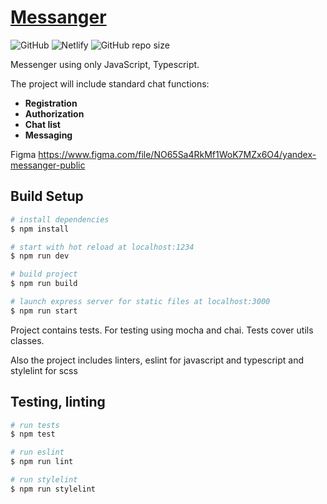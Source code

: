 # [Messanger](https://vladykoo-chat.netlify.app/)

![GitHub](https://img.shields.io/github/license/VladyKoo/middle.messenger.praktikum.yandex)
![Netlify](https://img.shields.io/netlify/554ea957-1d9d-4508-b338-048d87b0ab24)
![GitHub repo size](https://img.shields.io/github/repo-size/VladyKoo/middle.messenger.praktikum.yandex)

Messenger using only JavaScript, Typescript.

The project will include standard chat functions:
* **Registration**
* **Authorization**
* **Chat list**
* **Messaging**

Figma https://www.figma.com/file/NO65Sa4RkMf1WoK7MZx6O4/yandex-messanger-public

## Build Setup
```bash
# install dependencies
$ npm install

# start with hot reload at localhost:1234
$ npm run dev

# build project
$ npm run build

# launch express server for static files at localhost:3000
$ npm run start
```

Project contains tests. For testing using mocha and chai. Tests cover utils classes.

Also the project includes linters, eslint for javascript and typescript and stylelint for scss

## Testing, linting
```bash
# run tests
$ npm test

# run eslint
$ npm run lint

# run stylelint
$ npm run stylelint
```
